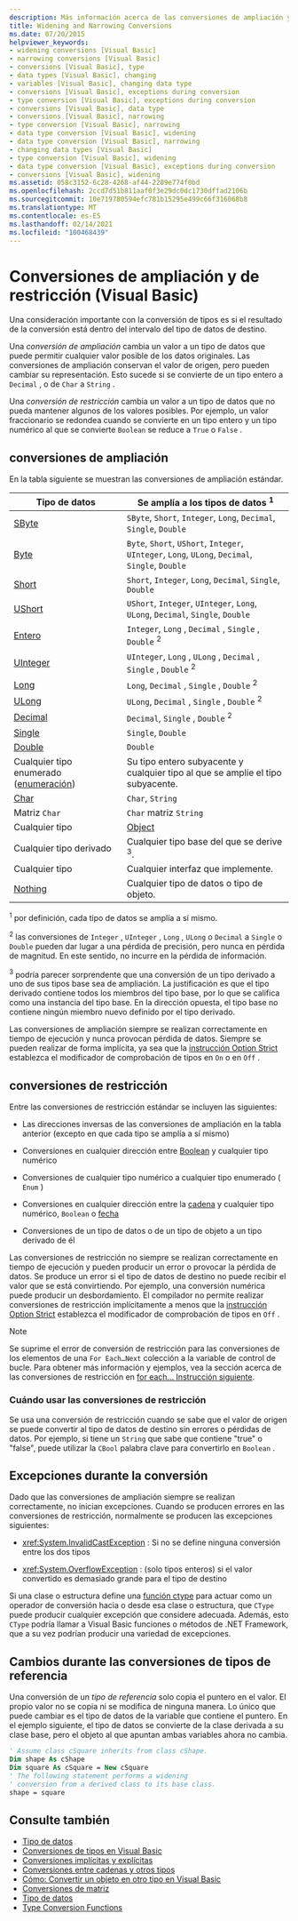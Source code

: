 ```yaml
---
description: Más información acerca de las conversiones de ampliación y de restricción (Visual Basic)
title: Widening and Narrowing Conversions
ms.date: 07/20/2015
helpviewer_keywords:
- widening conversions [Visual Basic]
- narrowing conversions [Visual Basic]
- conversions [Visual Basic], type
- data types [Visual Basic], changing
- variables [Visual Basic], changing data type
- conversions [Visual Basic], exceptions during conversion
- type conversion [Visual Basic], exceptions during conversion
- conversions [Visual Basic], data type
- conversions [Visual Basic], narrowing
- type conversion [Visual Basic], narrowing
- data type conversion [Visual Basic], widening
- data type conversion [Visual Basic], narrowing
- changing data types [Visual Basic]
- type conversion [Visual Basic], widening
- data type conversion [Visual Basic], exceptions during conversion
- conversions [Visual Basic], widening
ms.assetid: 058c3152-6c28-4268-af44-2209e774f0bd
ms.openlocfilehash: 2ccd7d51b811aaf0f3e29dc0dc1730dffad2106b
ms.sourcegitcommit: 10e719780594efc781b15295e499c66f316068b8
ms.translationtype: MT
ms.contentlocale: es-ES
ms.lasthandoff: 02/14/2021
ms.locfileid: "100468439"
---
```

# <a name="widening-and-narrowing-conversions-visual-basic"></a>Conversiones de ampliación y de restricción (Visual Basic)

Una consideración importante con la conversión de tipos es si el resultado de la conversión está dentro del intervalo del tipo de datos de destino.  
  
 Una *conversión de ampliación* cambia un valor a un tipo de datos que puede permitir cualquier valor posible de los datos originales.  Las conversiones de ampliación conservan el valor de origen, pero pueden cambiar su representación. Esto sucede si se convierte de un tipo entero a `Decimal` , o de `Char` a `String` .  
  
 Una *conversión de restricción* cambia un valor a un tipo de datos que no pueda mantener algunos de los valores posibles. Por ejemplo, un valor fraccionario se redondea cuando se convierte en un tipo entero y un tipo numérico al que se convierte `Boolean` se reduce a `True` o `False` .  
  
## <a name="widening-conversions"></a>conversiones de ampliación  

 En la tabla siguiente se muestran las conversiones de ampliación estándar.  
  
|Tipo de datos|Se amplía a los tipos de datos <sup>1</sup>|  
|---|---|  
|[SByte](../../../language-reference/data-types/sbyte-data-type.md)|`SByte`, `Short`, `Integer`, `Long`, `Decimal`, `Single`, `Double`|  
|[Byte](../../../language-reference/data-types/byte-data-type.md)|`Byte`, `Short`, `UShort`, `Integer`, `UInteger`, `Long`, `ULong`, `Decimal`, `Single`, `Double`|  
|[Short](../../../language-reference/data-types/short-data-type.md)|`Short`, `Integer`, `Long`, `Decimal`, `Single`, `Double`|  
|[UShort](../../../language-reference/data-types/ushort-data-type.md)|`UShort`, `Integer`, `UInteger`, `Long`, `ULong`, `Decimal`, `Single`, `Double`|  
|[Entero](../../../language-reference/data-types/integer-data-type.md)|`Integer`, `Long` , `Decimal` , `Single` , `Double` <sup>2</sup>|  
|[UInteger](../../../language-reference/data-types/uinteger-data-type.md)|`UInteger`, `Long` , `ULong` , `Decimal` , `Single` , `Double` <sup>2</sup>|  
|[Long](../../../language-reference/data-types/long-data-type.md)|`Long`, `Decimal` , `Single` , `Double` <sup>2</sup>|  
|[ULong](../../../language-reference/data-types/ulong-data-type.md)|`ULong`, `Decimal` , `Single` , `Double` <sup>2</sup>|  
|[Decimal](../../../language-reference/data-types/decimal-data-type.md)|`Decimal`, `Single` , `Double` <sup>2</sup>|  
|[Single](../../../language-reference/data-types/single-data-type.md)|`Single`, `Double`|  
|[Double](../../../language-reference/data-types/double-data-type.md)|`Double`|  
|Cualquier tipo enumerado ([enumeración](../../../language-reference/statements/enum-statement.md))|Su tipo entero subyacente y cualquier tipo al que se amplíe el tipo subyacente.|  
|[Char](../../../language-reference/data-types/char-data-type.md)|`Char`, `String`|  
|Matriz `Char`|`Char` matriz `String`|  
|Cualquier tipo|[Object](../../../language-reference/data-types/object-data-type.md)|  
|Cualquier tipo derivado|Cualquier tipo base del que se derive <sup>3</sup>.|  
|Cualquier tipo|Cualquier interfaz que implemente.|  
|[Nothing](../../../language-reference/nothing.md)|Cualquier tipo de datos o tipo de objeto.|  
  
 <sup>1</sup> por definición, cada tipo de datos se amplía a sí mismo.  
  
 <sup>2</sup> las conversiones de `Integer` , `UInteger` , `Long` , `ULong` o `Decimal` a `Single` o `Double` pueden dar lugar a una pérdida de precisión, pero nunca en pérdida de magnitud. En este sentido, no incurre en la pérdida de información.  
  
 <sup>3</sup> podría parecer sorprendente que una conversión de un tipo derivado a uno de sus tipos base sea de ampliación. La justificación es que el tipo derivado contiene todos los miembros del tipo base, por lo que se califica como una instancia del tipo base. En la dirección opuesta, el tipo base no contiene ningún miembro nuevo definido por el tipo derivado.  
  
 Las conversiones de ampliación siempre se realizan correctamente en tiempo de ejecución y nunca provocan pérdida de datos. Siempre se pueden realizar de forma implícita, ya sea que la [instrucción Option Strict](../../../language-reference/statements/option-strict-statement.md) establezca el modificador de comprobación de tipos en `On` o en `Off` .  
  
## <a name="narrowing-conversions"></a>conversiones de restricción  

 Entre las conversiones de restricción estándar se incluyen las siguientes:  
  
- Las direcciones inversas de las conversiones de ampliación en la tabla anterior (excepto en que cada tipo se amplía a sí mismo)  
  
- Conversiones en cualquier dirección entre [Boolean](../../../language-reference/data-types/boolean-data-type.md) y cualquier tipo numérico  
  
- Conversiones de cualquier tipo numérico a cualquier tipo enumerado ( `Enum` )  
  
- Conversiones en cualquier dirección entre la [cadena](../../../language-reference/data-types/string-data-type.md) y cualquier tipo numérico, `Boolean` o [fecha](../../../language-reference/data-types/date-data-type.md)  
  
- Conversiones de un tipo de datos o de un tipo de objeto a un tipo derivado de él  
  
 Las conversiones de restricción no siempre se realizan correctamente en tiempo de ejecución y pueden producir un error o provocar la pérdida de datos. Se produce un error si el tipo de datos de destino no puede recibir el valor que se está convirtiendo. Por ejemplo, una conversión numérica puede producir un desbordamiento. El compilador no permite realizar conversiones de restricción implícitamente a menos que la [instrucción Option Strict](../../../language-reference/statements/option-strict-statement.md) establezca el modificador de comprobación de tipos en `Off` .  
  
> [!NOTE]
> Se suprime el error de conversión de restricción para las conversiones de los elementos de una `For Each…Next` colección a la variable de control de bucle. Para obtener más información y ejemplos, vea la sección acerca de las conversiones de restricción en [for each... Instrucción siguiente](../../../language-reference/statements/for-each-next-statement.md).  
  
### <a name="when-to-use-narrowing-conversions"></a>Cuándo usar las conversiones de restricción  

 Se usa una conversión de restricción cuando se sabe que el valor de origen se puede convertir al tipo de datos de destino sin errores o pérdidas de datos. Por ejemplo, si tiene un `String` que sabe que contiene "true" o "false", puede utilizar la `CBool` palabra clave para convertirlo en `Boolean` .  
  
## <a name="exceptions-during-conversion"></a>Excepciones durante la conversión  

 Dado que las conversiones de ampliación siempre se realizan correctamente, no inician excepciones. Cuando se producen errores en las conversiones de restricción, normalmente se producen las excepciones siguientes:  
  
- <xref:System.InvalidCastException> : Si no se define ninguna conversión entre los dos tipos  
  
- <xref:System.OverflowException> : (solo tipos enteros) si el valor convertido es demasiado grande para el tipo de destino  
  
 Si una clase o estructura define una [función ctype](../../../language-reference/functions/ctype-function.md) para actuar como un operador de conversión hacia o desde esa clase o estructura, que `CType` puede producir cualquier excepción que considere adecuada. Además, esto `CType` podría llamar a Visual Basic funciones o métodos de .NET Framework, que a su vez podrían producir una variedad de excepciones.  
  
## <a name="changes-during-reference-type-conversions"></a>Cambios durante las conversiones de tipos de referencia  

 Una conversión de un *tipo de referencia* solo copia el puntero en el valor. El propio valor no se copia ni se modifica de ninguna manera. Lo único que puede cambiar es el tipo de datos de la variable que contiene el puntero. En el ejemplo siguiente, el tipo de datos se convierte de la clase derivada a su clase base, pero el objeto al que apuntan ambas variables ahora no cambia.  
  
```vb  
' Assume class cSquare inherits from class cShape.  
Dim shape As cShape  
Dim square As cSquare = New cSquare  
' The following statement performs a widening  
' conversion from a derived class to its base class.  
shape = square  
```  
  
## <a name="see-also"></a>Consulte también

- [Tipo de datos](index.md)
- [Conversiones de tipos en Visual Basic](type-conversions.md)
- [Conversiones implícitas y explícitas](implicit-and-explicit-conversions.md)
- [Conversiones entre cadenas y otros tipos](conversions-between-strings-and-other-types.md)
- [Cómo: Convertir un objeto en otro tipo en Visual Basic](how-to-convert-an-object-to-another-type.md)
- [Conversiones de matriz](array-conversions.md)
- [Tipo de datos](../../../language-reference/data-types/index.md)
- [Type Conversion Functions](../../../language-reference/functions/type-conversion-functions.md)
